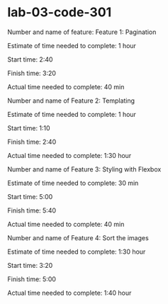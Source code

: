 # lab-03-code-301

Number and name of feature: Feature 1: Pagination

Estimate of time needed to complete: 1 hour

Start time: 2:40

Finish time: 3:20

Actual time needed to complete: 40 min


Number and name of Feature 2: Templating

Estimate of time needed to complete: 1 hour

Start time: 1:10

Finish time: 2:40

Actual time needed to complete: 1:30 hour



Number and name of Feature 3: Styling with Flexbox

Estimate of time needed to complete:  30 min

Start time: 5:00

Finish time: 5:40

Actual time needed to complete: 40 min


Number and name of Feature 4: Sort the images

Estimate of time needed to complete: 1:30 hour

Start time: 3:20

Finish time: 5:00

Actual time needed to complete: 1:40 hour




